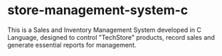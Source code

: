 # store-management-system-c
This is a Sales and Inventory Management System developed in C Language, designed to control "TechStore" products, record sales and generate essential reports for management.
